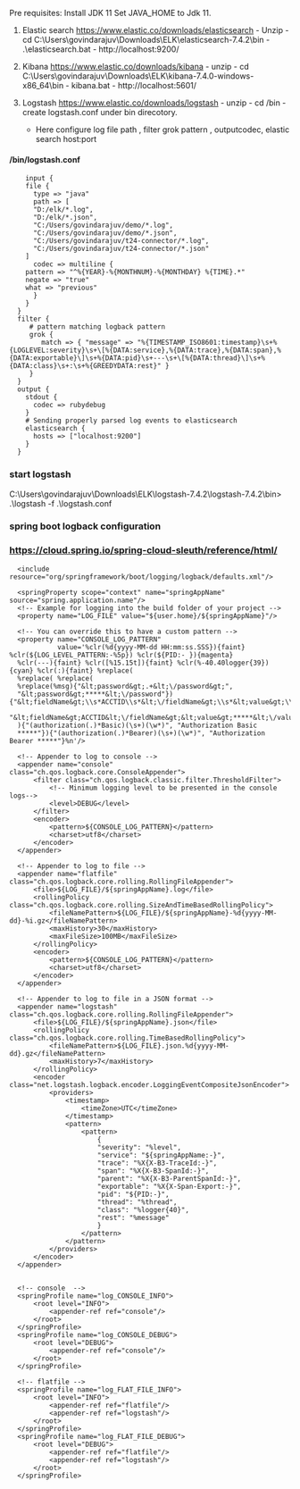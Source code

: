 Pre requisites:
Install JDK 11
Set JAVA_HOME to Jdk 11.


  1) Elastic search https://www.elastic.co/downloads/elasticsearch
    - Unzip 
    - cd C:\Users\govindarajuv\Downloads\ELK\elasticsearch-7.4.2\bin
    - .\elasticsearch.bat
    - http://localhost:9200/
	
  2) Kibana https://www.elastic.co/downloads/kibana
    - unzip
    - cd C:\Users\govindarajuv\Downloads\ELK\kibana-7.4.0-windows-x86_64\bin
    - kibana.bat
    - http://localhost:5601/

  3) Logstash https://www.elastic.co/downloads/logstash
    - unzip
    - cd /bin
    - create logstash.conf under bin direcotory.
      - Here configure 
        log file path , filter grok pattern , outputcodec, elastic search host:port
	
  
  
  #### /bin/logstash.conf
  
	    input {
	    file {
	      type => "java"
	      path => [
	      "D:/elk/*.log",
	      "D:/elk/*.json",
	      "C:/Users/govindarajuv/demo/*.log",
	      "C:/Users/govindarajuv/demo/*.json",
	      "C:/Users/govindarajuv/t24-connector/*.log",
	      "C:/Users/govindarajuv/t24-connector/*.json"
	    ]
	      codec => multiline {
		pattern => "^%{YEAR}-%{MONTHNUM}-%{MONTHDAY} %{TIME}.*"
		negate => "true"
		what => "previous"
	      }
	    }
	  }
	  filter {
		 # pattern matching logback pattern
		 grok {
			match => { "message" => "%{TIMESTAMP_ISO8601:timestamp}\s+%{LOGLEVEL:severity}\s+\[%{DATA:service},%{DATA:trace},%{DATA:span},%{DATA:exportable}\]\s+%{DATA:pid}\s+---\s+\[%{DATA:thread}\]\s+%{DATA:class}\s+:\s+%{GREEDYDATA:rest}" }
		 }
	  }
	  output {
	    stdout {
	      codec => rubydebug
	    }
	    # Sending properly parsed log events to elasticsearch
	    elasticsearch {
	      hosts => ["localhost:9200"]
	    }
	  }


### start logstash
  C:\Users\govindarajuv\Downloads\ELK\logstash-7.4.2\logstash-7.4.2\bin> .\logstash -f .\logstash.conf
  


   ### spring boot logback configuration
   ### https://cloud.spring.io/spring-cloud-sleuth/reference/html/

   <?xml version="1.0" encoding="UTF-8"?>
  <!--
    ~ Copyright (C) 2019 Maveric Systems. - All Rights Reserved
    ~
    ~ Unauthorized copying or redistribution of this file in source and binary forms via any medium
    ~ is strictly prohibited.
    -->

  <configuration>
      <springProfile name="log_http_requests">
          <logger name="org.springframework.web.filter.CommonsRequestLoggingFilter">
              <level value="DEBUG"/>
          </logger>
      </springProfile>

      <include resource="org/springframework/boot/logging/logback/defaults.xml"/>
      ​
      <springProperty scope="context" name="springAppName" source="spring.application.name"/>
      <!-- Example for logging into the build folder of your project -->
      <property name="LOG_FILE" value="${user.home}/${springAppName}"/>​

      <!-- You can override this to have a custom pattern --> 
      <property name="CONSOLE_LOG_PATTERN"
                value='%clr(%d{yyyy-MM-dd HH:mm:ss.SSS}){faint} %clr(${LOG_LEVEL_PATTERN:-%5p}) %clr(${PID:- }){magenta}
      %clr(---){faint} %clr([%15.15t]){faint} %clr(%-40.40logger{39}){cyan} %clr(:){faint} %replace(
      %replace( %replace(
      %replace(%msg){"&lt;password&gt;.+&lt;\/password&gt;",
      "&lt;password&gt;*****&lt;\/password"}){"&lt;fieldName&gt;\\s*ACCTID\\s*&lt;\/fieldName&gt;\\s*&lt;value&gt;\\s*.*\\s*&lt;\/value&gt;",
      "&lt;fieldName&gt;ACCTID&lt;\/fieldName&gt;&lt;value&gt;*****&lt;\/value&gt;"}
      ){"(authorization(.)*Basic)(\s+)(\w*)", "Authorization Basic
      *****"}){"(authorization(.)*Bearer)(\s+)(\w*)", "Authorization Bearer *****"}%n'/>

      <!-- Appender to log to console -->
      <appender name="console" class="ch.qos.logback.core.ConsoleAppender">
          <filter class="ch.qos.logback.classic.filter.ThresholdFilter">
              <!-- Minimum logging level to be presented in the console logs-->
              <level>DEBUG</level>
          </filter>
          <encoder>
              <pattern>${CONSOLE_LOG_PATTERN}</pattern>
              <charset>utf8</charset>
          </encoder>
      </appender>

      <!-- Appender to log to file -->​
      <appender name="flatfile" class="ch.qos.logback.core.rolling.RollingFileAppender">
          <file>${LOG_FILE}/${springAppName}.log</file>
          <rollingPolicy class="ch.qos.logback.core.rolling.SizeAndTimeBasedRollingPolicy">
              <fileNamePattern>${LOG_FILE}/${springAppName}-%d{yyyy-MM-dd}-%i.gz</fileNamePattern>
              <maxHistory>30</maxHistory>
              <maxFileSize>100MB</maxFileSize>
          </rollingPolicy>
          <encoder>
              <pattern>${CONSOLE_LOG_PATTERN}</pattern>
              <charset>utf8</charset>
          </encoder>
      </appender>

      <!-- Appender to log to file in a JSON format -->
      <appender name="logstash" class="ch.qos.logback.core.rolling.RollingFileAppender">
          <file>${LOG_FILE}/${springAppName}.json</file>
          <rollingPolicy class="ch.qos.logback.core.rolling.TimeBasedRollingPolicy">
              <fileNamePattern>${LOG_FILE}.json.%d{yyyy-MM-dd}.gz</fileNamePattern>
              <maxHistory>7</maxHistory>
          </rollingPolicy>
          <encoder class="net.logstash.logback.encoder.LoggingEventCompositeJsonEncoder">
              <providers>
                  <timestamp>
                      <timeZone>UTC</timeZone>
                  </timestamp>
                  <pattern>
                      <pattern>
                          {
                          "severity": "%level",
                          "service": "${springAppName:-}",
                          "trace": "%X{X-B3-TraceId:-}",
                          "span": "%X{X-B3-SpanId:-}",
                          "parent": "%X{X-B3-ParentSpanId:-}",
                          "exportable": "%X{X-Span-Export:-}",
                          "pid": "${PID:-}",
                          "thread": "%thread",
                          "class": "%logger{40}",
                          "rest": "%message"
                          }
                      </pattern>
                  </pattern>
              </providers>
          </encoder>
      </appender>
      ​
      ​
      <!-- console  -->
      <springProfile name="log_CONSOLE_INFO">
          <root level="INFO">
              <appender-ref ref="console"/>
          </root>
      </springProfile>
      <springProfile name="log_CONSOLE_DEBUG">
          <root level="DEBUG">
              <appender-ref ref="console"/>
          </root>
      </springProfile>

      <!-- flatfile -->
      <springProfile name="log_FLAT_FILE_INFO">
          <root level="INFO">
              <appender-ref ref="flatfile"/>
              <appender-ref ref="logstash"/>
          </root>
      </springProfile>
      <springProfile name="log_FLAT_FILE_DEBUG">
          <root level="DEBUG">
              <appender-ref ref="flatfile"/>
              <appender-ref ref="logstash"/>
          </root>
      </springProfile>

  </configuration>
 
 
 

